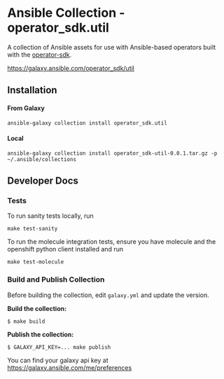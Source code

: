 # Ansible Collection - operator_sdk.util

A collection of Ansible assets for use with Ansible-based operators
built with the [operator-sdk](https://github.com/operator-framework/operator-sdk/).

 https://galaxy.ansible.com/operator_sdk/util


## Installation

#### From Galaxy

```
ansible-galaxy collection install operator_sdk.util
```

#### Local

```
ansible-galaxy collection install operator_sdk-util-0.0.1.tar.gz -p ~/.ansible/collections
```

## Developer Docs

### Tests

To run sanity tests locally, run

```
make test-sanity
```

To run the molecule integration tests, ensure you have molecule and the openshift python client installed and run

```
make test-molecule
```

### Build and Publish Collection

Before building the collection, edit `galaxy.yml` and update the
version.

**Build the collection:**

```
$ make build
```

**Publish the collection:**

```
$ GALAXY_API_KEY=... make publish
```

You can find your galaxy api key at https://galaxy.ansible.com/me/preferences
